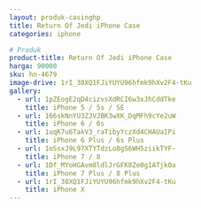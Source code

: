 ```yaml
---
layout: produk-casinghp
title: Return Of Jedi iPhone Case
categories: iphone

# Produk
product-title: Return Of Jedi iPhone Case
harga: 90000
sku: hn-4679
image-drive: 1rI_38XQ1FJiYUYU96hfmk9hXv2F4-tKu
gallery:
  - url: 1pZEogE2qD4cizvsXdRCI6w3xJhCddTke
    title: iPhone 5 / 5s / SE
  - url: 166skNnYU3ZJVJBK3wXK_DqMFh9cYe2uW
    title: iPhone 6 / 6s
  - url: 1uqK7u6TakV3_raTibyYczXd4CHAUaIPi
    title: iPhone 6 Plus / 6s Plus
  - url: 1oSsxJ9L97XTYTdzLo8gS6WH5ziikTYF-
    title: iPhone 7 / 8
  - url: 1Df_MYoHGAvm8ldlJrGFK8Ze0g1ATjk0a
    title: iPhone 7 Plus / 8 Plus
  - url: 1rI_38XQ1FJiYUYU96hfmk9hXv2F4-tKu
    title: iPhone X
---
```

